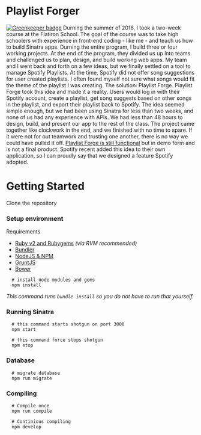 # Playlist Forger

[![Greenkeeper badge](https://badges.greenkeeper.io/Christianjuth/playlist-forge.svg)](https://greenkeeper.io/)
Durning the summer of 2016, I took a two-week course at the Flatiron School. The goal of the course was to take high schoolers with experience in front-end coding - like me -  and teach us how to build Sinatra apps. Durning the entire program, I build three or four working projects. At the end of the program, they divided us up into teams and challenged us to plan, design, and build working web apps. My team and I went back and forth on a few ideas, but we finally settled on a tool to manage Spotify Playlists. At the time, Spotify did not offer song suggestions for user created playlists. I often found myself not sure what songs would fit the theme of the playlist I was creating. The solution: Playlist Forge. Playlist Forge took this idea and made it a reality. Users would log in with their Spotify account, create a playlist, get song suggests based on other songs in the playlist, and export their playlist back to Spotify. The idea seemed simple enough, but we had been using Sinatra for less than two weeks, and none of us had any experience with APIs. We had less than 48 hours to design, build, and present our app to the rest of the class. The project came together like clockwork in the end, and we finished with no time to spare. If it were not for out teamwork and trusting one another, there is no way we could have pulled it off. [Playlist Forge is still functional](https://playlist-forge.herokuapp.com/login) but in demo form and is not a final product. Spotify recent added this idea to their own application, so I can proudly say that we designed a feature Spotify adopted.

# Getting Started
Clone the repository

### Setup environment
Requirements
* [Ruby v2 and Rubygems](https://rvm.io/) _(via RVM recommended)_
* [Bundler](http://bundler.io/)
* [NodeJS & NPM](https://nodejs.org/en/)
* [GruntJS](http://gruntjs.com)
* [Bower](http://bower.io/)

```shell
  # install node modules and gems
  npm install
```
_This command runs `bundle install` so you do not have to run that yourself._

### Running Sinatra
```shell
  # this command starts shotgun on port 3000
  npm start

  # this command force stops shotgun
  npm stop
```

### Database
```shell
  # migrate database
  npm run migrate
```

### Compiling
```shell
  # Compile once
  npm run compile

  # Continious compiling
  npm develop
```
